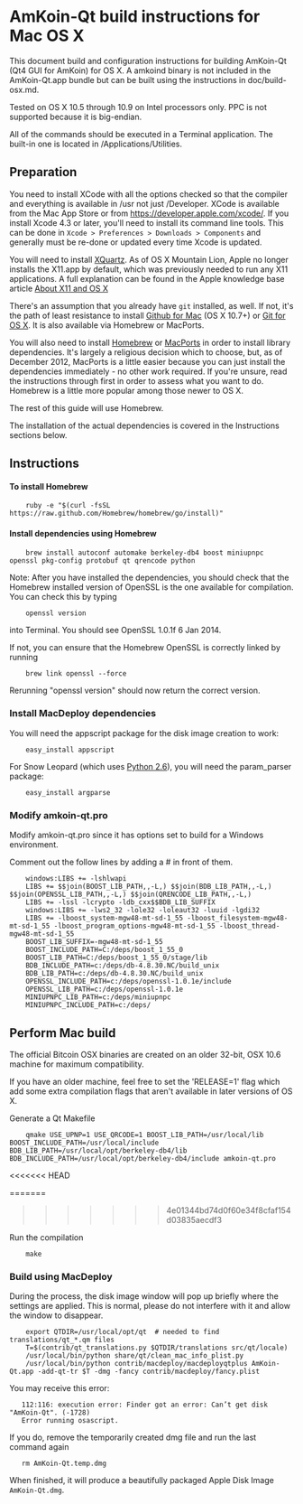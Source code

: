 AmKoin-Qt build instructions for Mac OS X
==========================================

This document build and configuration instructions for building AmKoin-Qt (Qt4 GUI for AmKoin) for OS X.  A amkoind binary is not included in the AmKoin-Qt.app bundle but can be built using the instructions in doc/build-osx.md.

Tested on OS X 10.5 through 10.9 on Intel processors only. PPC is not supported because it is big-endian.

All of the commands should be executed in a Terminal application. The built-in one is located in /Applications/Utilities.

Preparation
-----------

You need to install XCode with all the options checked so that the compiler and everything is available in /usr not just /Developer. XCode is available from the Mac App Store or from https://developer.apple.com/xcode/. If you install Xcode 4.3 or later, you'll need to install its command line tools. This can be done in `Xcode > Preferences > Downloads > Components` and generally must be re-done or updated every time Xcode is updated.

You will need to install [XQuartz](https://xquartz.macosforge.org). As of OS X Mountain Lion, Apple no longer installs the X11.app by default, which was previously needed to run any X11 applications. A full explanation can be found in the Apple knowledge base article [About X11 and OS X](http://support.apple.com/kb/HT5293)

There's an assumption that you already have `git` installed, as well. If not, it's the path of least resistance to install [Github for Mac](https://mac.github.com/) (OS X 10.7+) or [Git for OS X](https://code.google.com/p/git-osx-installer/). It is also available via Homebrew or MacPorts.

You will also need to install [Homebrew](http://brew.sh) or [MacPorts](https://www.macports.org/) in order to install library dependencies. It's largely a religious decision which to choose, but, as of December 2012, MacPorts is a little easier because you can just install the dependencies immediately - no other work required. If you're unsure, read the instructions through first in order to assess what you want to do. Homebrew is a little more popular among those newer to OS X. 

The rest of this guide will use Homebrew.

The installation of the actual dependencies is covered in the Instructions sections below.

Instructions
------------
#### To install Homebrew

        ruby -e "$(curl -fsSL https://raw.github.com/Homebrew/homebrew/go/install)"


#### Install dependencies using Homebrew

        brew install autoconf automake berkeley-db4 boost miniupnpc openssl pkg-config protobuf qt qrencode python

Note: After you have installed the dependencies, you should check that the Homebrew installed version of OpenSSL is the one available for compilation. You can check this by typing

        openssl version

into Terminal. You should see OpenSSL 1.0.1f 6 Jan 2014.

If not, you can ensure that the Homebrew OpenSSL is correctly linked by running

        brew link openssl --force

Rerunning "openssl version" should now return the correct version.

### Install MacDeploy dependencies

You will need the appscript package for the disk image creation to work:

        easy_install appscript

For Snow Leopard (which uses [Python 2.6](http://www.python.org/download/releases/2.6/)), you will need the param_parser package:
        
        easy_install argparse

### Modify amkoin-qt.pro

Modify amkoin-qt.pro since it has options set to build for a Windows environment.

Comment out the follow lines by adding a # in front of them.

        windows:LIBS += -lshlwapi
        LIBS += $$join(BOOST_LIB_PATH,,-L,) $$join(BDB_LIB_PATH,,-L,) $$join(OPENSSL_LIB_PATH,,-L,) $$join(QRENCODE_LIB_PATH,,-L,)
        LIBS += -lssl -lcrypto -ldb_cxx$$BDB_LIB_SUFFIX
        windows:LIBS += -lws2_32 -lole32 -loleaut32 -luuid -lgdi32
        LIBS += -lboost_system-mgw48-mt-sd-1_55 -lboost_filesystem-mgw48-mt-sd-1_55 -lboost_program_options-mgw48-mt-sd-1_55 -lboost_thread-mgw48-mt-sd-1_55
        BOOST_LIB_SUFFIX=-mgw48-mt-sd-1_55
        BOOST_INCLUDE_PATH=C:/deps/boost_1_55_0
        BOOST_LIB_PATH=C:/deps/boost_1_55_0/stage/lib
        BDB_INCLUDE_PATH=c:/deps/db-4.8.30.NC/build_unix
        BDB_LIB_PATH=c:/deps/db-4.8.30.NC/build_unix
        OPENSSL_INCLUDE_PATH=c:/deps/openssl-1.0.1e/include
        OPENSSL_LIB_PATH=c:/deps/openssl-1.0.1e
        MINIUPNPC_LIB_PATH=c:/deps/miniupnpc
        MINIUPNPC_INCLUDE_PATH=c:/deps/

Perform Mac build
-----------------

The official Bitcoin OSX binaries are created on an older 32-bit, OSX 10.6 machine for maximum compatibility.

If you have an older machine, feel free to set the 'RELEASE=1' flag which add some extra compilation flags that aren't available in later versions of OS X.

Generate a Qt Makefile

        qmake USE_UPNP=1 USE_QRCODE=1 BOOST_LIB_PATH=/usr/local/lib BOOST_INCLUDE_PATH=/usr/local/include BDB_LIB_PATH=/usr/local/opt/berkeley-db4/lib BDB_INCLUDE_PATH=/usr/local/opt/berkeley-db4/include amkoin-qt.pro
<<<<<<< HEAD

=======
>>>>>>> 4e01344bd74d0f60e34f8cfaf154d03835aecdf3

Run the compilation

        make

### Build using MacDeploy

During the process, the disk image window will pop up briefly where the settings are applied. This is normal, please do not interfere with it and allow the window to disappear.

        export QTDIR=/usr/local/opt/qt  # needed to find translations/qt_*.qm files
        T=$(contrib/qt_translations.py $QTDIR/translations src/qt/locale)
        /usr/local/bin/python share/qt/clean_mac_info_plist.py
        /usr/local/bin/python contrib/macdeploy/macdeployqtplus AmKoin-Qt.app -add-qt-tr $T -dmg -fancy contrib/macdeploy/fancy.plist

You may receive this error:

       112:116: execution error: Finder got an error: Can’t get disk "AmKoin-Qt". (-1728)
       Error running osascript.

If you do, remove the temporarily created dmg file and run the last command again

       rm AmKoin-Qt.temp.dmg

When finished, it will produce a beautifully packaged Apple Disk Image `AmKoin-Qt.dmg`.

